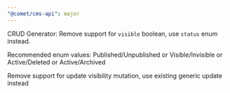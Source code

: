 ```yaml
---
"@comet/cms-api": major
---
```


CRUD Generator: Remove support for `visible` boolean, use `status` enum instead.

Recommended enum values: Published/Unpublished or Visible/Invisible or Active/Deleted or Active/Archived

Remove support for update visibility mutation, use existing generic update instead
